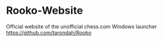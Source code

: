 # Rooko-Website
Official website of the unofficial chess.com Windows launcher
https://github.com/tarondah/Rooko
